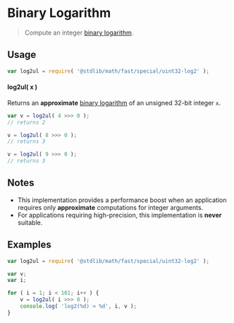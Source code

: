 # Binary Logarithm

> Compute an integer [binary logarithm][binary-logarithm].


<section class="intro">

</section>

<!-- /.intro -->


<section class="usage">

## Usage

``` javascript
var log2ul = require( '@stdlib/math/fast/special/uint32-log2' );
```

#### log2ul( x )

Returns an __approximate__ [binary logarithm][binary-logarithm] of an unsigned 32-bit integer `x`.

``` javascript
var v = log2ul( 4 >>> 0 );
// returns 2

v = log2ul( 8 >>> 0 );
// returns 3

v = log2ul( 9 >>> 0 );
// returns 3
```

</section>

<!-- /.usage -->


<section class="notes">

## Notes

* This implementation provides a performance boost when an application requires only __approximate__ computations for integer arguments.
* For applications requiring high-precision, this implementation is __never__ suitable.

</section>

<!-- /.notes -->


<section class="examples">

## Examples

``` javascript
var log2ul = require( '@stdlib/math/fast/special/uint32-log2' );

var v;
var i;

for ( i = 1; i < 101; i++ ) {
    v = log2ul( i >>> 0 );
    console.log( 'log2(%d) ≈ %d', i, v );
}
```

</section>

<!-- /.examples -->


<section class="links">

[binary-logarithm]: https://en.wikipedia.org/wiki/Binary_logarithm

</section>

<!-- /.links -->
